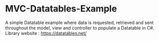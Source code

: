 # MVC-Datatables-Example
A simple Datatable example where data is requested, retrieved and sent throughout the model, view and controller to populate a Datatable in  C#.
Library website : https://datatables.net/
